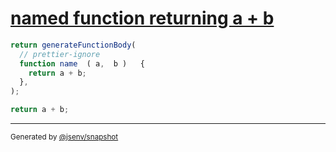 # [named function returning a + b](../../function_parser.test.js#L41)

```js
return generateFunctionBody(
  // prettier-ignore
  function name  ( a,  b )   {
    return a + b;
  },
);
```

```js
return a + b;
```
---

<sub>
  Generated by <a href="https://github.com/jsenv/core/tree/main/packages/independent/snapshot">@jsenv/snapshot</a>
</sub>